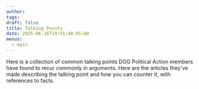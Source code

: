 ```yaml
---
author: 
tags: 
draft: false
title: Talking Points
date: 2025-06-16T19:51:40-05:00
menus:
  - main
---
```

Here is a collection of common talking points DGG Political Action members have found to recur commonly in arguments. Here are the articles they've made describing the talking point and how you can counter it, with references to facts.